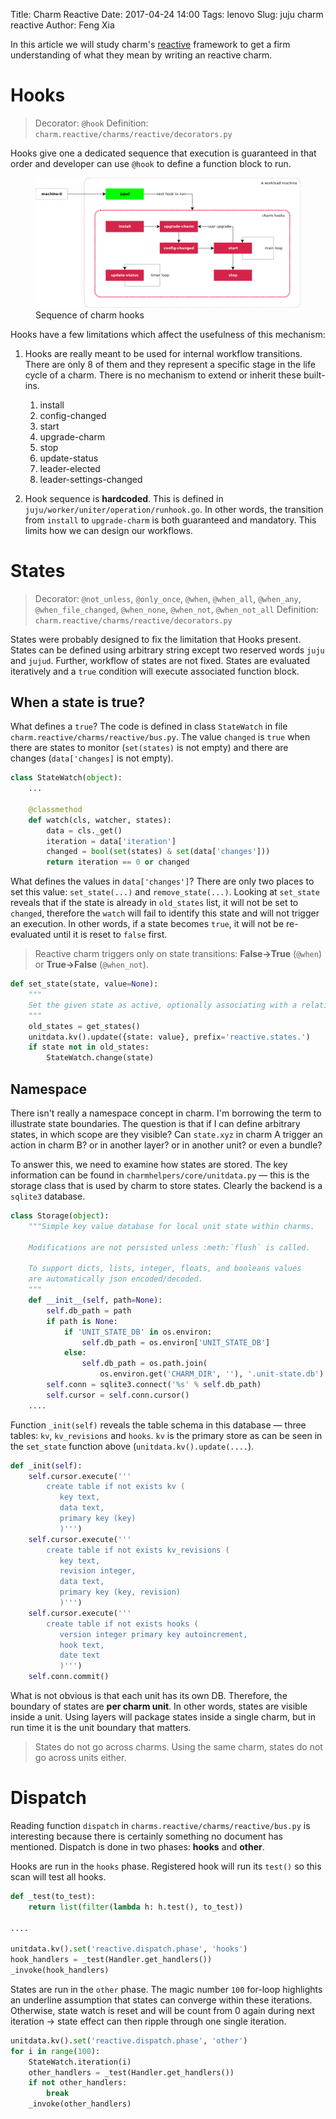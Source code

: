 Title: Charm Reactive
Date: 2017-04-24 14:00
Tags: lenovo
Slug: juju charm reactive
Author: Feng Xia


In this article we will study charm's [reactive][1] framework to get a
firm understanding of what they mean by writing an reactive charm.

[1]: https://pythonhosted.org/charms.reactive/

# Hooks

> Decorator: `@hook`
> Definition: `charm.reactive/charms/reactive/decorators.py`

Hooks give one a dedicated sequence that execution is guaranteed in
that order and developer can use `@hook` to define a function block
to run. 

<figure class="row">
  <img class="img-responsive center"
       src="/images/charm%20hooks.png" />
  <figcaption>Sequence of charm hooks</figcaption>
</figure>

Hooks have a few limitations which affect the usefulness of this
mechanism:

1. Hooks are really meant to be used for internal workflow
   transitions. There are only 8 of them and they represent a specific
   stage in the life cycle of a charm. There is no mechanism to extend
   or inherit these built-ins.

    1. install
    2. config-changed
    3. start
    4. upgrade-charm
    5. stop
    6. update-status
    7. leader-elected
    8. leader-settings-changed
    
2. Hook sequence is **hardcoded**. This is defined in 
  `juju/worker/uniter/operation/runhook.go`. In other words, the
  transition from `install` to `upgrade-charm` is both guaranteed and
  mandatory. This limits how we can design our workflows.

# States

> Decorator: `@not_unless`, `@only_once`, `@when`, `@when_all`, `@when_any`, `@when_file_changed`, `@when_none`, `@when_not`, `@when_not_all`
> Definition: `charm.reactive/charms/reactive/decorators.py`

States were probably designed to fix the limitation that Hooks
present. States can be defined using arbitrary string <span
class="myhighlight">except</span> two reserved words `juju` and
`jujud`. Further, workflow of states are not fixed. States are
evaluated iteratively and a `true` condition will execute 
associated function block.

## When a state is true?

What defines a `true`? The code is defined in class `StateWatch` in
file `charm.reactive/charms/reactive/bus.py`. The value `changed` is
`true` when there are states to monitor (`set(states)` is not empty) and
there are changes (`data['changes]` is not empty).

```python
class StateWatch(object):
    ...
    
    @classmethod
    def watch(cls, watcher, states):
        data = cls._get()
        iteration = data['iteration']
        changed = bool(set(states) & set(data['changes']))
        return iteration == 0 or changed
```

What defines the values in `data['changes']`? There are only two
places to set this value: `set_state(...)` and `remove_state(...)`.
Looking at `set_state` reveals that if the state is already in
`old_states` list, it will not be set to `changed`, therefore the
`watch` will fail to identify this state and will not trigger an
execution. In other words, if a state becomes `true`, it will not be
re-evaluated until it is reset to `false` first.

> Reactive charm triggers only on state transitions:
> **False->True** (`@when`) or
> **True->False** (`@when_not`).

```python
def set_state(state, value=None):
    """
    Set the given state as active, optionally associating with a relation.
    """
    old_states = get_states()
    unitdata.kv().update({state: value}, prefix='reactive.states.')
    if state not in old_states:
        StateWatch.change(state)

```

## Namespace

There isn't really a namespace concept in charm. I'm borrowing the
term to illustrate state boundaries. The question is that if I can
define arbitrary states, in which scope are they visible? Can
`state.xyz` in charm A trigger an action in charm B? or in another
layer? or in another unit? or even a bundle?

To answer this, we need to examine how states are stored. The key
information can be found in `charmhelpers/core/unitdata.py` &mdash;
this is the storage class that is used by charm to store
states. Clearly the backend is a `sqlite3` database.

```python
class Storage(object):
    """Simple key value database for local unit state within charms.

    Modifications are not persisted unless :meth:`flush` is called.

    To support dicts, lists, integer, floats, and booleans values
    are automatically json encoded/decoded.
    """
    def __init__(self, path=None):
        self.db_path = path
        if path is None:
            if 'UNIT_STATE_DB' in os.environ:
                self.db_path = os.environ['UNIT_STATE_DB']
            else:
                self.db_path = os.path.join(
                    os.environ.get('CHARM_DIR', ''), '.unit-state.db')
        self.conn = sqlite3.connect('%s' % self.db_path)
        self.cursor = self.conn.cursor()
    ....
```

Function `_init(self)` reveals the table schema in this database
&mdash; three tables: `kv`,
`kv_revisions` and `hooks`. `kv` is the primary store as can be seen
in the `set_state` function above (`unitdata.kv().update(....`).

```python
def _init(self):
    self.cursor.execute('''
        create table if not exists kv (
           key text,
           data text,
           primary key (key)
           )''')
    self.cursor.execute('''
        create table if not exists kv_revisions (
           key text,
           revision integer,
           data text,
           primary key (key, revision)
           )''')
    self.cursor.execute('''
        create table if not exists hooks (
           version integer primary key autoincrement,
           hook text,
           date text
           )''')
    self.conn.commit()
```

What is not obvious is that each unit has its own DB. Therefore, the
boundary of states are **per charm unit**. In other words, states are
visible inside a unit. Using layers will package states inside a
single charm, but in run time it is the unit boundary that matters.

> States do not go across charms.
> Using the same charm, states do not go across units either.

# Dispatch

Reading function `dispatch` in
`charms.reactive/charms/reactive/bus.py` is interesting because there
is certainly something no document has mentioned. Dispatch is done in
two phases: **hooks** and **other**.

Hooks are run in the `hooks` phase. 
Registered hook will run its `test()` so this scan will test all hooks.

```python
def _test(to_test):
    return list(filter(lambda h: h.test(), to_test))

....

unitdata.kv().set('reactive.dispatch.phase', 'hooks')
hook_handlers = _test(Handler.get_handlers())
_invoke(hook_handlers)
```

States are run in the `other` phase.
The magic number `100` for-loop highlights an underline assumption
that states can converge within these iterations. Otherwise, state
watch is reset and will be count from 0 again during next iteration
&rarr; state effect can then ripple through one single iteration.

```python
unitdata.kv().set('reactive.dispatch.phase', 'other')
for i in range(100):
    StateWatch.iteration(i)
    other_handlers = _test(Handler.get_handlers())
    if not other_handlers:
        break
    _invoke(other_handlers)
```
